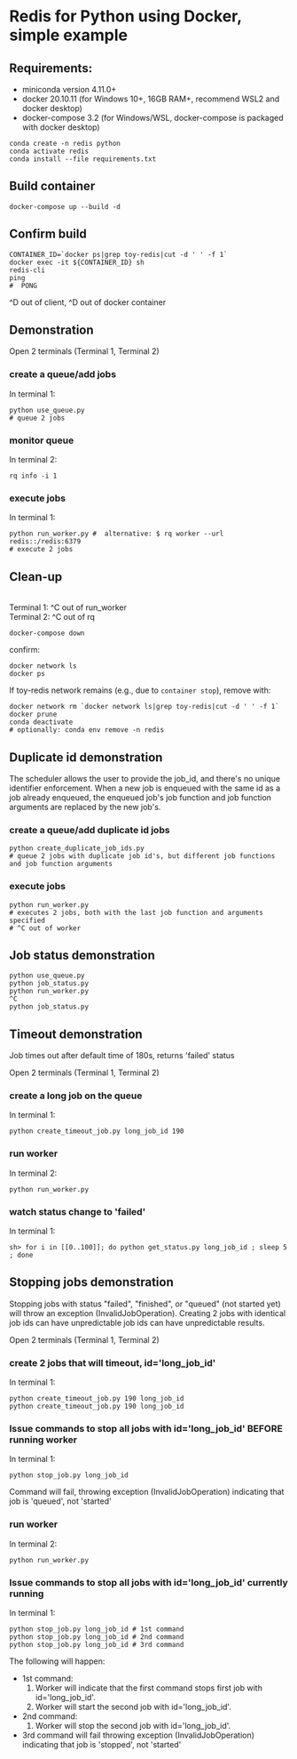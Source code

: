 # Redis for Python using Docker, simple example

## Requirements:
 -  miniconda version 4.11.0+
 -  docker 20.10.11 (for Windows 10+, 16GB RAM+, recommend WSL2 and docker desktop)
 -  docker-compose 3.2 (for Windows/WSL, docker-compose is packaged with docker desktop)
```
conda create -n redis python
conda activate redis
conda install --file requirements.txt
```
## Build container
```
docker-compose up --build -d
```

## Confirm build
```
CONTAINER_ID=`docker ps|grep toy-redis|cut -d ' ' -f 1`
docker exec -it ${CONTAINER_ID} sh
redis-cli
ping
#  PONG
```
^D out of client, ^D out of docker container

## Demonstration

Open 2 terminals (Terminal 1, Terminal 2)

###  create a queue/add jobs
In terminal 1:
```
python use_queue.py
# queue 2 jobs
```
### monitor queue
In terminal 2:
```
rq info -i 1
```
### execute jobs
In terminal 1:
```
python run_worker.py #  alternative: $ rq worker --url redis::/redis:6379
# execute 2 jobs
```
## Clean-up

<br>Terminal 1: ^C out of run_worker
<br>Terminal 2: ^C out of rq

```
docker-compose down
```
confirm:
```
docker network ls
docker ps
```
If toy-redis network remains (e.g., due to `container stop`), remove with:
```
docker network rm `docker network ls|grep toy-redis|cut -d ' ' -f 1`
docker prune
conda deactivate 
# optionally: conda env remove -n redis
```

## Duplicate id demonstration

The scheduler allows the user to provide the job_id, and there's no
unique identifier enforcement. When a new job is enqueued with the
same id as a job already enqueued, the enqueued job's job function and
job function arguments are replaced by the new job's.

### create a queue/add duplicate id jobs
```
python create_duplicate_job_ids.py
# queue 2 jobs with duplicate job id's, but different job functions and job function arguments
```
### execute jobs
```
python run_worker.py 
# executes 2 jobs, both with the last job function and arguments specified
# ^C out of worker
```

## Job status demonstration

```
python use_queue.py
python job_status.py
python run_worker.py
^C
python job_status.py

```
## Timeout demonstration

Job times out after default time of 180s, returns 'failed' status

Open 2 terminals (Terminal 1, Terminal 2)

### create a long job on the queue
In terminal 1:
```
python create_timeout_job.py long_job_id 190
```

### run worker
In terminal 2:
```
python run_worker.py
```

### watch status change to 'failed'
In terminal 1:
```
sh> for i in [[0..100]]; do python get_status.py long_job_id ; sleep 5 ; done
```
## Stopping jobs demonstration

Stopping jobs with status "failed", "finished", or "queued" (not started yet) will throw an exception (InvalidJobOperation). Creating 2 jobs with identical job ids can have unpredictable job ids can have unpredictable results.

Open 2 terminals (Terminal 1, Terminal 2)

### create 2 jobs that will timeout, id='long_job_id'
In terminal 1:
```
python create_timeout_job.py 190 long_job_id
python create_timeout_job.py 190 long_job_id
```
### Issue commands to stop all jobs with id='long_job_id' BEFORE running worker
In terminal 1:
```
python stop_job.py long_job_id
```
Command will fail, throwing exception (InvalidJobOperation) indicating that job is 'queued', not 'started'

### run worker
In terminal 2:
```
python run_worker.py
```

### Issue commands to stop all jobs with id='long_job_id' currently running
In terminal 1:
```
python stop_job.py long_job_id # 1st command
python stop_job.py long_job_id # 2nd command
python stop_job.py long_job_id # 3rd command
```
The following will happen:
 - 1st command: 
   1. Worker will indicate that the first command stops first job with id='long_job_id'.
   2. Worker will start the second job with id='long_job_id'.
 - 2nd command: 
   1. Worker will stop the second job with id='long_job_id'.
 - 3rd command will fail throwing exception (InvalidJobOperation) indicating that job is 'stopped', not 'started'

